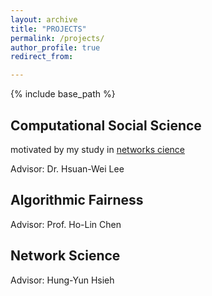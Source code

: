 ```yaml
---
layout: archive
title: "PROJECTS"
permalink: /projects/
author_profile: true
redirect_from:

---
```


{% include base_path %}



## Computational Social Science

motivated by my study in [networks cience](/#network-science)

Advisor: Dr. Hsuan-Wei Lee
## Algorithmic Fairness
Advisor: Prof. Ho-Lin Chen

## Network Science
Advisor: Hung-Yun Hsieh

